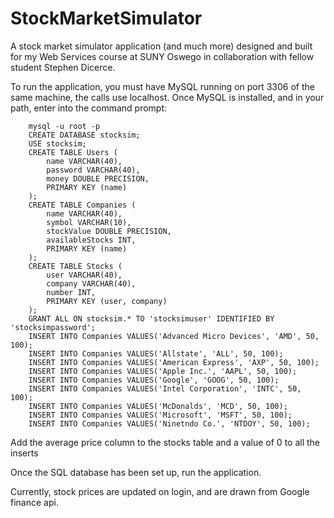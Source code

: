 # StockMarketSimulator
A stock market simulator application (and much more) designed and built for my Web Services course at SUNY Oswego in collaboration with fellow student Stephen Dicerce.

To run the application, you must have MySQL running on port 3306 of the same machine, the calls use localhost. Once MySQL is installed, and in your path, enter into the command prompt:
```
    mysql -u root -p
    CREATE DATABASE stocksim;
    USE stocksim;
    CREATE TABLE Users (
        name VARCHAR(40),
        password VARCHAR(40),
        money DOUBLE PRECISION,
        PRIMARY KEY (name)
    );
    CREATE TABLE Companies (
        name VARCHAR(40),
        symbol VARCHAR(10),
        stockValue DOUBLE PRECISION,
        availableStocks INT,
        PRIMARY KEY (name)
    );
    CREATE TABLE Stocks (
        user VARCHAR(40),
        company VARCHAR(40),
        number INT,
        PRIMARY KEY (user, company)
    );
    GRANT ALL ON stocksim.* TO 'stocksimuser' IDENTIFIED BY 'stocksimpassword';
    INSERT INTO Companies VALUES('Advanced Micro Devices', 'AMD', 50, 100);
    INSERT INTO Companies VALUES('Allstate', 'ALL', 50, 100);
    INSERT INTO Companies VALUES('American Express', 'AXP', 50, 100);
    INSERT INTO Companies VALUES('Apple Inc.', 'AAPL', 50, 100);
    INSERT INTO Companies VALUES('Google', 'GOOG', 50, 100);
    INSERT INTO Companies VALUES('Intel Corporation', 'INTC', 50, 100);
    INSERT INTO Companies VALUES('McDonalds', 'MCD', 50, 100);
    INSERT INTO Companies VALUES('Microsoft', 'MSFT', 50, 100);
    INSERT INTO Companies VALUES('Ninetndo Co.', 'NTDOY', 50, 100);
```
Add the average price column to the stocks table and a value of 0 to all the inserts


Once the SQL database has been set up, run the application.

Currently, stock prices are updated on login, and are drawn from Google finance api.
